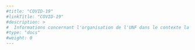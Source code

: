 ```yaml
---
#title: "COVID-19"
#linkTitle: "COVID-19"
#description: >
#  Informations concernant l'organisation de l'UNF dans le contexte la pandémie COVID-19
#type: "docs"  
#weight: 0
---
```

